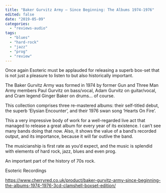 ```yaml
---
title: "Baker Gurvitz Army – Since Beginning: The Albums 1974-1976"
edited: false
date: "2019-05-09"
categories:
  - "reviews-audio"
tags:
  - "blues"
  - "hard-rock"
  - "jazz"
  - "prog"
  - "review"
---
```


Once again Esoteric must be applauded for releasing a superb box-set that is not just a pleasure to listen to but also historically important.

The Baker Gurvitz Army was formed in 1974 by former Gun and Three Man Army members Paul Gurvitz on bass/vocal, Adam Gurvitz on guitar/vocal, and Cram legend Ginger Baker on drums… of course.

This collection comprises three re-mastered albums: their self-titled debut, the superb ‘Elysian Encounter’, and their 1976 swan song ‘Hearts On Fire’.

This a very impressive body of work for a well-regarded live act that managed to release a great album for every year of its existence. I can’t see many bands doing that now. Also, it shows the value of a band’s recorded output, and its importance, because it will far outlive the band.

The musicianship is first rate as you’d expect, and the music is splendid with elements of hard rock, jazz, blues and even prog.

An important part of the history of 70s rock.

Esoteric Recordings

https://www.cherryred.co.uk/product/baker-gurvitz-army-since-beginning-the-albums-1974-1976-3cd-clamshell-boxset-edition/
